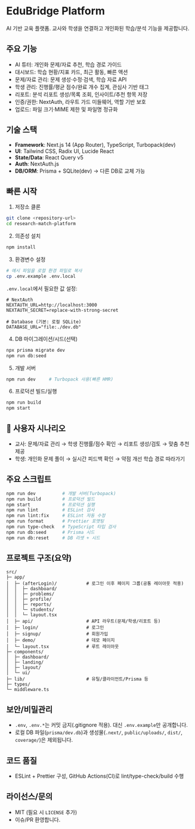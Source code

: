 # EduBridge Platform

AI 기반 교육 플랫폼. 교사와 학생을 연결하고 개인화된 학습/분석 기능을 제공합니다.

## 주요 기능

- AI 튜터: 개인화 문제/자료 추천, 학습 경로 가이드
- 대시보드: 학습 현황/지표 카드, 최근 활동, 빠른 액션
- 문제/자료 관리: 문제 생성·수정·검색, 학습 자료 API
- 학생 관리: 진행률/평균 점수/완료 개수 집계, 관심사 기반 태그
- 리포트: 분석 리포트 생성/목록 조회, 인사이트/추천 항목 저장
- 인증/권한: NextAuth, 라우트 가드 미들웨어, 역할 기반 보호
- 업로드: 파일 크기·MIME 제한 및 파일명 정규화

## 기술 스택

- **Framework**: Next.js 14 (App Router), TypeScript, Turbopack(dev)
- **UI**: Tailwind CSS, Radix UI, Lucide React
- **State/Data**: React Query v5
- **Auth**: NextAuth.js
- **DB/ORM**: Prisma + SQLite(dev) → 다른 DB로 교체 가능

## 빠른 시작

1. 저장소 클론

```bash
git clone <repository-url>
cd research-match-platform
```

2. 의존성 설치

```bash
npm install
```

3. 환경변수 설정

```bash
# 예시 파일을 로컬 환경 파일로 복사
cp .env.example .env.local
```

`.env.local`에서 필요한 값 설정:

```env
# NextAuth
NEXTAUTH_URL=http://localhost:3000
NEXTAUTH_SECRET=replace-with-strong-secret

# Database (기본: 로컬 SQLite)
DATABASE_URL="file:./dev.db"
```

4. DB 마이그레이션/시드(선택)

```bash
npx prisma migrate dev
npm run db:seed
```

5. 개발 서버

```bash
npm run dev     # Turbopack 사용(빠른 HMR)
```

6. 프로덕션 빌드/실행

```bash
npm run build
npm start
```

## 👥 사용자 시나리오

- 교사: 문제/자료 관리 → 학생 진행률/점수 확인 → 리포트 생성/검토 → 맞춤 추천 제공
- 학생: 개인화 문제 풀이 → 실시간 피드백 확인 → 약점 개선 학습 경로 따라가기

## 주요 스크립트

```bash
npm run dev          # 개발 서버(Turbopack)
npm run build        # 프로덕션 빌드
npm start            # 프로덕션 실행
npm run lint         # ESLint 검사
npm run lint:fix     # ESLint 자동 수정
npm run format       # Prettier 포맷팅
npm run type-check   # TypeScript 타입 검사
npm run db:seed      # Prisma 시드
npm run db:reset     # DB 리셋 + 시드
```

## 프로젝트 구조(요약)

```
src/
├─ app/
│  ├─ (afterLogin)/           # 로그인 이후 페이지 그룹(공통 레이아웃 적용)
│  │  ├─ dashboard/
│  │  ├─ problems/
│  │  ├─ profile/
│  │  ├─ reports/
│  │  └─ students/
│  │  └─ layout.tsx
│  ├─ api/                    # API 라우트(문제/학생/리포트 등)
│  ├─ login/                  # 로그인
│  ├─ signup/                 # 회원가입
│  ├─ demo/                   # 데모 페이지
│  └─ layout.tsx              # 루트 레이아웃
├─ components/
│  ├─ dashboard/
│  ├─ landing/
│  ├─ layout/
│  └─ ui/
├─ lib/                       # 유틸/클라이언트/Prisma 등
├─ types/
└─ middleware.ts
```

## 보안/비밀관리

- `.env`, `.env.*`는 커밋 금지(.gitignore 적용). 대신 `.env.example`만 공개합니다.
- 로컬 DB 파일(`prisma/dev.db`)과 생성물(`.next/`, `public/uploads/`, `dist/`, `coverage/`)은 제외됩니다.

## 코드 품질

- ESLint + Prettier 구성, GitHub Actions(CI)로 lint/type-check/build 수행

## 라이선스/문의

- MIT (필요 시 `LICENSE` 추가)
- 이슈/PR 환영합니다.
